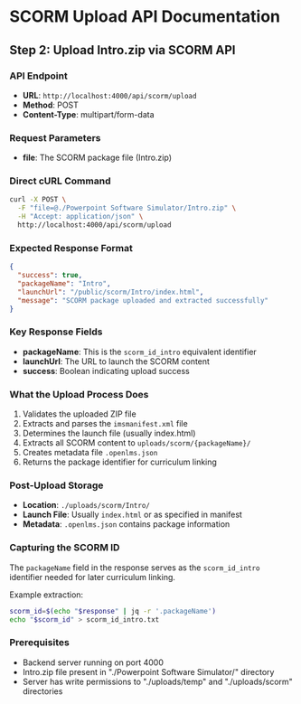 # SCORM Upload API Documentation

## Step 2: Upload Intro.zip via SCORM API

### API Endpoint
- **URL**: `http://localhost:4000/api/scorm/upload`
- **Method**: POST
- **Content-Type**: multipart/form-data

### Request Parameters
- **file**: The SCORM package file (Intro.zip)

### Direct cURL Command
```bash
curl -X POST \
  -F "file=@./Powerpoint Software Simulator/Intro.zip" \
  -H "Accept: application/json" \
  http://localhost:4000/api/scorm/upload
```

### Expected Response Format
```json
{
  "success": true,
  "packageName": "Intro",
  "launchUrl": "/public/scorm/Intro/index.html",
  "message": "SCORM package uploaded and extracted successfully"
}
```

### Key Response Fields
- **packageName**: This is the `scorm_id_intro` equivalent identifier
- **launchUrl**: The URL to launch the SCORM content
- **success**: Boolean indicating upload success

### What the Upload Process Does
1. Validates the uploaded ZIP file
2. Extracts and parses the `imsmanifest.xml` file
3. Determines the launch file (usually index.html)
4. Extracts all SCORM content to `uploads/scorm/{packageName}/`
5. Creates metadata file `.openlms.json`
6. Returns the package identifier for curriculum linking

### Post-Upload Storage
- **Location**: `./uploads/scorm/Intro/`
- **Launch File**: Usually `index.html` or as specified in manifest
- **Metadata**: `.openlms.json` contains package information

### Capturing the SCORM ID
The `packageName` field in the response serves as the `scorm_id_intro` identifier needed for later curriculum linking.

Example extraction:
```bash
scorm_id=$(echo "$response" | jq -r '.packageName')
echo "$scorm_id" > scorm_id_intro.txt
```

### Prerequisites
- Backend server running on port 4000
- Intro.zip file present in "./Powerpoint Software Simulator/" directory
- Server has write permissions to "./uploads/temp" and "./uploads/scorm" directories
